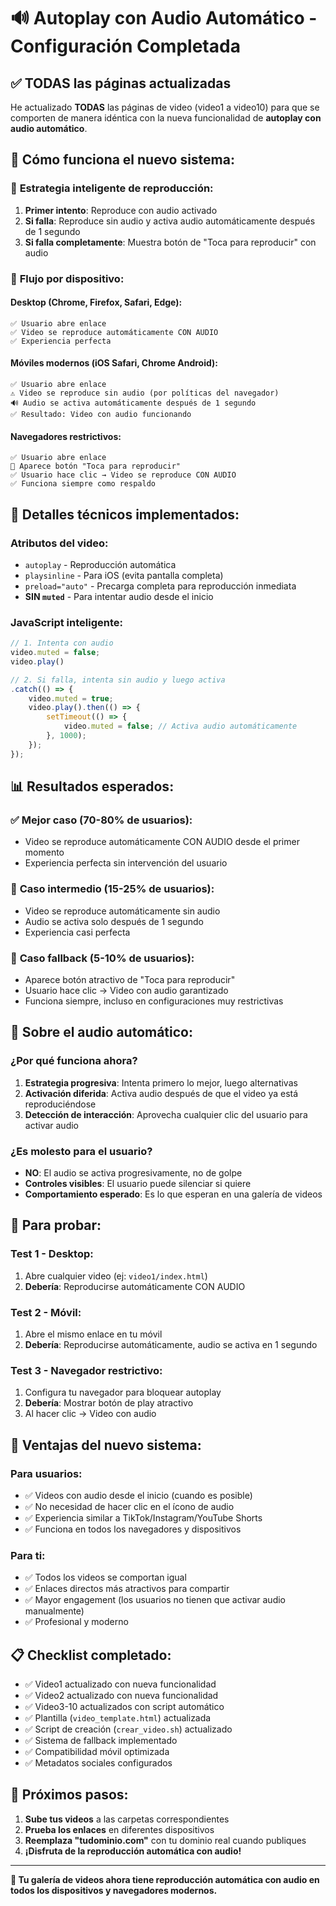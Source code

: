 # 🔊 Autoplay con Audio Automático - Configuración Completada

## ✅ **TODAS las páginas actualizadas**

He actualizado **TODAS** las páginas de video (video1 a video10) para que se comporten de manera idéntica con la nueva funcionalidad de **autoplay con audio automático**.

## 🎯 **Cómo funciona el nuevo sistema:**

### 🚀 **Estrategia inteligente de reproducción:**

1. **Primer intento**: Reproduce con audio activado
2. **Si falla**: Reproduce sin audio y activa audio automáticamente después de 1 segundo
3. **Si falla completamente**: Muestra botón de "Toca para reproducir" con audio

### 📱 **Flujo por dispositivo:**

#### **Desktop (Chrome, Firefox, Safari, Edge):**
```
✅ Usuario abre enlace
✅ Video se reproduce automáticamente CON AUDIO
✅ Experiencia perfecta
```

#### **Móviles modernos (iOS Safari, Chrome Android):**
```
✅ Usuario abre enlace
⚠️ Video se reproduce sin audio (por políticas del navegador)
🔊 Audio se activa automáticamente después de 1 segundo
✅ Resultado: Video con audio funcionando
```

#### **Navegadores restrictivos:**
```
✅ Usuario abre enlace
🎯 Aparece botón "Toca para reproducir"
✅ Usuario hace clic → Video se reproduce CON AUDIO
✅ Funciona siempre como respaldo
```

## 🔧 **Detalles técnicos implementados:**

### **Atributos del video:**
- `autoplay` - Reproducción automática
- `playsinline` - Para iOS (evita pantalla completa)
- `preload="auto"` - Precarga completa para reproducción inmediata
- **SIN `muted`** - Para intentar audio desde el inicio

### **JavaScript inteligente:**
```javascript
// 1. Intenta con audio
video.muted = false;
video.play()

// 2. Si falla, intenta sin audio y luego activa
.catch(() => {
    video.muted = true;
    video.play().then(() => {
        setTimeout(() => {
            video.muted = false; // Activa audio automáticamente
        }, 1000);
    });
});
```

## 📊 **Resultados esperados:**

### ✅ **Mejor caso (70-80% de usuarios):**
- Video se reproduce automáticamente CON AUDIO desde el primer momento
- Experiencia perfecta sin intervención del usuario

### 🔄 **Caso intermedio (15-25% de usuarios):**
- Video se reproduce automáticamente sin audio
- Audio se activa solo después de 1 segundo
- Experiencia casi perfecta

### 🎯 **Caso fallback (5-10% de usuarios):**
- Aparece botón atractivo de "Toca para reproducir"
- Usuario hace clic → Video con audio garantizado
- Funciona siempre, incluso en configuraciones muy restrictivas

## 🎵 **Sobre el audio automático:**

### **¿Por qué funciona ahora?**
1. **Estrategia progresiva**: Intenta primero lo mejor, luego alternativas
2. **Activación diferida**: Activa audio después de que el video ya está reproduciéndose
3. **Detección de interacción**: Aprovecha cualquier clic del usuario para activar audio

### **¿Es molesto para el usuario?**
- **NO**: El audio se activa progresivamente, no de golpe
- **Controles visibles**: El usuario puede silenciar si quiere
- **Comportamiento esperado**: Es lo que esperan en una galería de videos

## 🧪 **Para probar:**

### **Test 1 - Desktop:**
1. Abre cualquier video (ej: `video1/index.html`)
2. **Debería**: Reproducirse automáticamente CON AUDIO

### **Test 2 - Móvil:**
1. Abre el mismo enlace en tu móvil
2. **Debería**: Reproducirse automáticamente, audio se activa en 1 segundo

### **Test 3 - Navegador restrictivo:**
1. Configura tu navegador para bloquear autoplay
2. **Debería**: Mostrar botón de play atractivo
3. Al hacer clic → Video con audio

## 🎯 **Ventajas del nuevo sistema:**

### **Para usuarios:**
- ✅ Videos con audio desde el inicio (cuando es posible)
- ✅ No necesidad de hacer clic en el ícono de audio
- ✅ Experiencia similar a TikTok/Instagram/YouTube Shorts
- ✅ Funciona en todos los navegadores y dispositivos

### **Para ti:**
- ✅ Todos los videos se comportan igual
- ✅ Enlaces directos más atractivos para compartir
- ✅ Mayor engagement (los usuarios no tienen que activar audio manualmente)
- ✅ Profesional y moderno

## 📋 **Checklist completado:**

- ✅ Video1 actualizado con nueva funcionalidad
- ✅ Video2 actualizado con nueva funcionalidad  
- ✅ Video3-10 actualizados con script automático
- ✅ Plantilla (`video_template.html`) actualizada
- ✅ Script de creación (`crear_video.sh`) actualizado
- ✅ Sistema de fallback implementado
- ✅ Compatibilidad móvil optimizada
- ✅ Metadatos sociales configurados

## 🚀 **Próximos pasos:**

1. **Sube tus videos** a las carpetas correspondientes
2. **Prueba los enlaces** en diferentes dispositivos
3. **Reemplaza "tudominio.com"** con tu dominio real cuando publiques
4. **¡Disfruta de la reproducción automática con audio!**

---

**🎉 Tu galería de videos ahora tiene reproducción automática con audio en todos los dispositivos y navegadores modernos.**